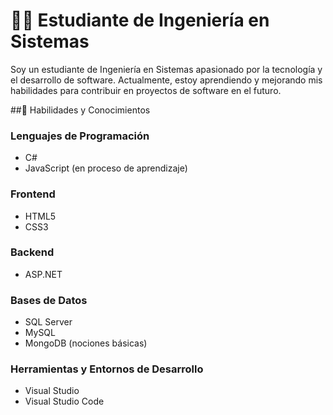 # 👨‍💻 Estudiante de Ingeniería en Sistemas
Soy un estudiante de Ingeniería en Sistemas apasionado por la tecnología y el desarrollo de software. Actualmente, estoy aprendiendo y mejorando mis habilidades para contribuir en proyectos de software en el futuro.

##🌟 Habilidades y Conocimientos
### Lenguajes de Programación
- C#
- JavaScript (en proceso de aprendizaje)

### Frontend
- HTML5
- CSS3

### Backend
- ASP.NET

### Bases de Datos
- SQL Server
- MySQL
- MongoDB (nociones básicas)

### Herramientas y Entornos de Desarrollo
- Visual Studio
- Visual Studio Code
